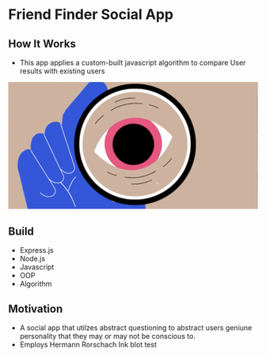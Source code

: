 # Friend Finder Social App 

## How It Works
* This app applies a custom-built javascript algorithm to compare User results with existing users

![UI](/app/public/images/UI.gif)

## Build
* Express.js
* Node.js
* Javascript
* OOP
* Algorithm 

## Motivation 
* A social app that utilzes abstract questioning to abstract users geniune personality that they may or may not be conscious to. 
* Employs Hermann Rorschach Ink blot test 
